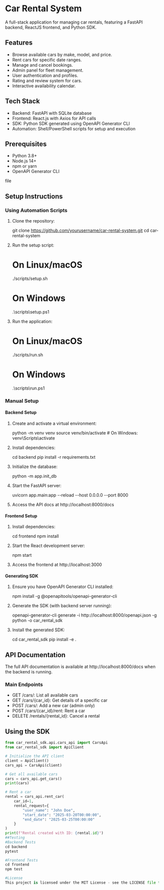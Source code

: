 # Car Rental System

A full-stack application for managing car rentals, featuring a FastAPI backend, ReactJS frontend, and Python SDK.

## Features

- Browse available cars by make, model, and price.
- Rent cars for specific date ranges.
- Manage and cancel bookings.
- Admin panel for fleet management.
- User authentication and profiles.
- Rating and review system for cars.
- Interactive availability calendar.

## Tech Stack

- Backend: FastAPI with SQLite database
- Frontend: React.js with Axios for API calls
- SDK: Python SDK generated using OpenAPI Generator CLI
- Automation: Shell/PowerShell scripts for setup and execution

## Prerequisites

- Python 3.8+
- Node.js 14+
- npm or yarn
- OpenAPI Generator CLI

file

## Setup Instructions

### Using Automation Scripts

1. Clone the repository:

    git clone https://github.com/yourusername/car-rental-system.git
    cd car-rental-system

2. Run the setup script:

    # On Linux/macOS
    ./scripts/setup.sh

    # On Windows
    .\scripts\setup.ps1

3. Run the application:

    # On Linux/macOS
    ./scripts/run.sh

    # On Windows
    .\scripts\run.ps1

### Manual Setup

#### Backend Setup

1. Create and activate a virtual environment:

    python -m venv venv
    source venv/bin/activate # On Windows: venv\Scripts\activate

2. Install dependencies:

    cd backend
    pip install -r requirements.txt

3. Initialize the database:

    python -m app.init_db

4. Start the FastAPI server:

    uvicorn app.main:app --reload --host 0.0.0.0 --port 8000

5. Access the API docs at http://localhost:8000/docs

#### Frontend Setup

1. Install dependencies:

    cd frontend
    npm install

2. Start the React development server:

    npm start

3. Access the frontend at http://localhost:3000

#### Generating SDK

1. Ensure you have OpenAPI Generator CLI installed:

    npm install -g @openapitools/openapi-generator-cli

2. Generate the SDK (with backend server running):

    openapi-generator-cli generate -i http://localhost:8000/openapi.json -g python -o car_rental_sdk

3. Install the generated SDK:

    cd car_rental_sdk
    pip install -e .

## API Documentation

The full API documentation is available at http://localhost:8000/docs when the backend is running.

### Main Endpoints

- GET /cars/: List all available cars
- GET /cars/{car_id}: Get details of a specific car
- POST /cars/: Add a new car (admin only)
- POST /cars/{car_id}/rent: Rent a car
- DELETE /rentals/{rental_id}: Cancel a rental

## Using the SDK

```python
from car_rental_sdk.api.cars_api import CarsApi
from car_rental_sdk import ApiClient

# Initialize the API client
client = ApiClient()
cars_api = CarsApi(client)

# Get all available cars
cars = cars_api.get_cars()
print(cars)

# Rent a car
rental = cars_api.rent_car(
    car_id=1,
    rental_request={
        "user_name": "John Doe",
        "start_date": "2025-03-20T00:00:00",
        "end_date": "2025-03-25T00:00:00"
    }
)
print(f"Rental created with ID: {rental.id}")
##Testing
#Backend Tests
cd backend
pytest

#Frontend Tests
cd frontend
npm test

#License
This project is licensed under the MIT License - see the LICENSE file for details.
